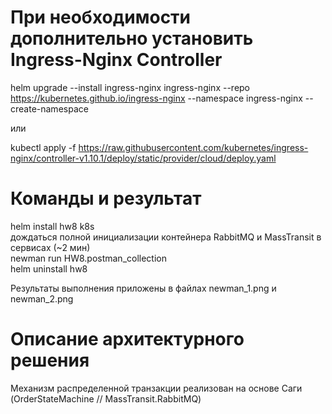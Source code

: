 # При необходимости дополнительно установить Ingress-Nginx Controller
helm upgrade --install ingress-nginx ingress-nginx --repo https://kubernetes.github.io/ingress-nginx --namespace ingress-nginx --create-namespace

или

kubectl apply -f https://raw.githubusercontent.com/kubernetes/ingress-nginx/controller-v1.10.1/deploy/static/provider/cloud/deploy.yaml


# Команды и результат
helm install hw8 k8s </br>
дождаться полной инициализации контейнера RabbitMQ и MassTransit в сервисах (~2 мин) </br>
newman run HW8.postman_collection </br>
helm uninstall hw8 </br>

Результаты выполнения приложены в файлах newman_1.png и newman_2.png


# Описание архитектурного решения
Механизм распределенной транзакции реализован на основе Саги (OrderStateMachine // MassTransit.RabbitMQ)
